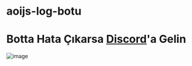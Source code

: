 # aoijs-log-botu

# Botta Hata Çıkarsa [Discord](https://discord.gg/YVRkfu66UT)'a Gelin

![image](https://media.discordapp.net/attachments/1032713316168126526/1032713344211222669/maxi_dev.png)
